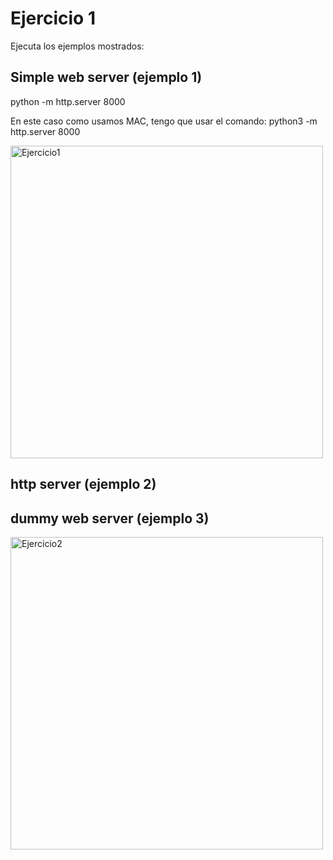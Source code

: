 # Ejercicio 1
Ejecuta los ejemplos mostrados:

## Simple web server (ejemplo 1)
python -m http.server 8000

En este caso como usamos MAC, tengo que usar el comando:
python3 -m http.server 8000

<img width="500" alt="Ejercicio1" src="https://github.com/user-attachments/assets/29d6c8f1-35ea-463d-a2f3-0ae2f2adadcd">

## http server (ejemplo 2)


## dummy web server (ejemplo 3)
<img width="500" alt="Ejercicio2" src="https://github.com/user-attachments/assets/198aa4d8-1621-4441-a760-5a4d756fdaea">
